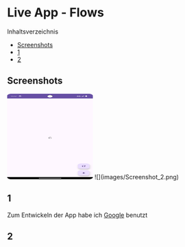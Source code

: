 # Live App - Flows

Inhaltsverzeichnis

- [Screenshots](#Screenshots)
- [1](#1)
- [2](#2)

## Screenshots

<img src="images/Screenshot_1.png" width="200" height="200" />
![](images/Screenshot_2.png)

## 1

Zum Entwickeln der App habe ich [Google](https://www.google.com) benutzt

## 2

